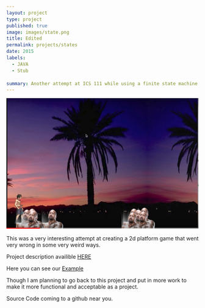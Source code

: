 ```yaml
---
layout: project
type: project
published: true
image: images/state.png
title: Edited
permalink: projects/states
date: 2015
labels:
  - JAVA
  - Stub
 
summary: Another attempt at ICS 111 while using a finite state machine 
---
```


<img class="ui large right floated rounded image" src="../images/state_1.png">

This was a very interesting attempt at creating a 2d platform game that went very wrong in some very weird ways. 

Project description availible [HERE](https://docs.google.com/document/d/1rg8TkZsJUn0Swfe3XWx2Ru2CkJWyKbPslaPlBqPdoHw/edit?usp=sharing)

Here you can see our [Example](https://www.youtube.com/watch?v=coXSSwqu-tQ)
 
Though I am planning to go back to this project and put in more work to make it more functional and acceptable as a project.

Source Code coming to a github near you.
